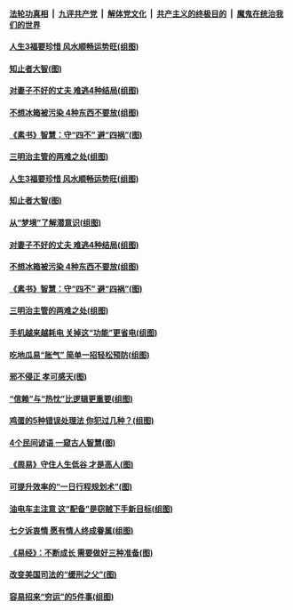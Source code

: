 

####  [法轮功真相](../../../../basic/blob/master/README.md?t=08291702) &nbsp;|&nbsp; [九评共产党](../../../../9ping.md/blob/master/README.md?t=08291702) &nbsp;|&nbsp; [解体党文化](../../../../jtdwh.md/blob/master/README.md?t=08291702)  &nbsp;|&nbsp; [共产主义的终极目的](../../../../gczydzjmd.md/blob/master/README.md?t=08291702) &nbsp;|&nbsp; [魔鬼在统治我们的世界](../../../../mgztzwmdsj.md/blob/master/README.md?t=08291702) 

#### [人生3福要珍惜 风水顺畅运势旺(组图)](../pages/p8/944492.md?t=08291702) 

#### [知止者大智(图)](../pages/p8/944137.md?t=08291702) 

#### [对妻子不好的丈夫 难逃4种结局(组图)](../pages/p8/944424.md?t=08291702) 

#### [不想冰箱被污染 4种东西不要放(组图)](../pages/p8/944394.md?t=08291702) 

#### [《素书》智慧：守“四不” 避“四祸”(图)](../pages/p8/943436.md?t=08291702) 

#### [三明治主管的两难之处(组图)](../pages/p8/944314.md?t=08291702) 

#### [人生3福要珍惜 风水顺畅运势旺(组图)](../pages/p8/944492.md?t=08291702) 

#### [知止者大智(图)](../pages/p8/944137.md?t=08291702) 

#### [从“梦境”了解潜意识(组图)](../pages/p8/944426.md?t=08291702) 

#### [对妻子不好的丈夫 难逃4种结局(组图)](../pages/p8/944424.md?t=08291702) 

#### [不想冰箱被污染 4种东西不要放(组图)](../pages/p8/944394.md?t=08291702) 

#### [《素书》智慧：守“四不” 避“四祸”(图)](../pages/p8/943436.md?t=08291702) 

#### [三明治主管的两难之处(组图)](../pages/p8/944314.md?t=08291702) 

#### [手机越来越耗电 关掉这“功能”更省电(组图)](../pages/p8/944294.md?t=08291702) 

#### [吃地瓜易“胀气” 简单一招轻松预防(组图)](../pages/p8/944266.md?t=08291702) 

#### [邪不侵正 孝可感天(图)](../pages/p8/944157.md?t=08291702) 

#### [“信赖”与“热忱”比逻辑更重要(组图)](../pages/p8/944200.md?t=08291702) 

#### [鸡蛋的5种错误处理法 你犯过几种？(组图)](../pages/p8/944171.md?t=08291702) 

#### [4个民间谚语 一窥古人智慧(图)](../pages/p8/943494.md?t=08291702) 

#### [《周易》守住人生低谷 才是高人(图)](../pages/p8/943655.md?t=08291702) 

#### [可提升效率的“一日行程规划术”(图)](../pages/p8/944108.md?t=08291702) 

#### [油电车主注意 这“配备”是窃贼下手新目标(组图)](../pages/p8/944079.md?t=08291702) 

#### [七夕诉衷情 愿有情人终成眷属(组图)](../pages/p8/943898.md?t=08291702) 

#### [《易经》：不断成长 需要做好三种准备(图)](../pages/p8/943636.md?t=08291702) 

#### [改变美国司法的“缓刑之父”(图)](../pages/p8/943426.md?t=08291702) 

#### [容易招来“穷运”的5件事(组图)](../pages/p8/943979.md?t=08291702) 


